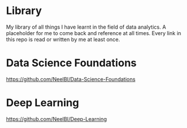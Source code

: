# Library
My library of all things I have learnt in the field of data analytics. A placeholder for me to come back and reference at all times. Every link in this repo is read or written by me at least once.

# Data Science Foundations
https://github.com/NeelBI/Data-Science-Foundations

# Deep Learning 
https://github.com/NeelBI/Deep-Learning
